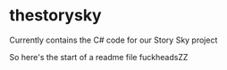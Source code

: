 # thestorysky
Currently contains the C# code for our Story Sky project


So here's the start of a readme file fuckheadsZZ
